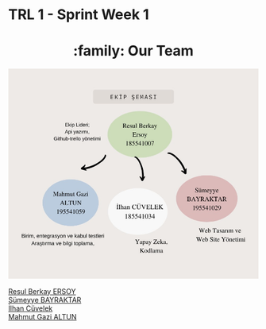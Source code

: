 # TRL 1 - Sprint Week 1


<h1 align="center">:family: Our Team</h1>
<p align="center">
<img src="https://github.com/berkayersoyy/MarbleRecognition/blob/main/TRL-1/Team-Diagram.jpeg"/>
</p>
<a href="https://github.com/berkayersoyy" align="center">Resul Berkay ERSOY</a></br>
<a href="https://github.com/smybayrktr" align="center">Sümeyye BAYRAKTAR</a></br>
<a href="https://github.com/ilhancuvelek" align="center">İlhan Cüvelek</a></br>
<a href="https://github.com/mahmutgazialtun" align="center">Mahmut Gazi ALTUN</a></br>
